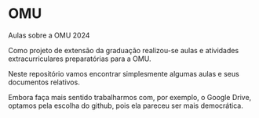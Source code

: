 # OMU
Aulas sobre a OMU 2024

Como projeto de extensão da graduação realizou-se aulas e atividades extracurriculares preparatórias para a OMU. 

Neste repositório vamos encontrar simplesmente algumas aulas e seus documentos relativos.

Embora faça mais sentido trabalharmos com, por exemplo, o Google Drive, optamos pela escolha do github, pois ela pareceu ser mais democrática. 
